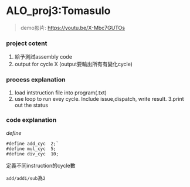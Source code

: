 # ALO_proj3:Tomasulo
>demo影片: https://youtu.be/X-Mbc7GUTOs

### project cotent
1. 給予測試assembly code
2. output for cycle X (output要輸出所有有變化cycle)

### process explanation
1. load intstruction file into program(.txt)
2. use loop to run evey cycle. Include issue,dispatch, write result.
3.print out the status

### code explanation
*define*
```
#define add_cyc  2;`
#define mul_cyc  5;
#define div_cyc  10;
```
定義不同instruction的cycle數

`add/addi/sub`為`2`
